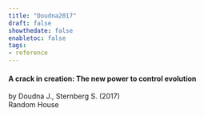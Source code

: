 ```yaml
---
title: "Doudna2017"
draft: false
showthedate: false
enabletoc: false
tags:
- reference
---
```


#### **A crack in creation: The new power to control evolution**     
by Doudna J., Sternberg S. (2017)         
Random House      



